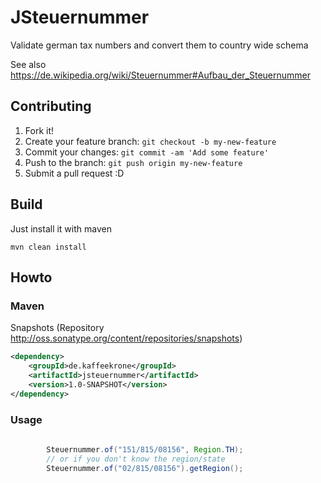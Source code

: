 # JSteuernummer

Validate german tax numbers and convert them to country wide schema 

See also https://de.wikipedia.org/wiki/Steuernummer#Aufbau_der_Steuernummer

## Contributing
1. Fork it!
2. Create your feature branch: `git checkout -b my-new-feature`
3. Commit your changes: `git commit -am 'Add some feature'`
4. Push to the branch: `git push origin my-new-feature`
5. Submit a pull request :D

## Build

Just install it with maven
```
mvn clean install
```

## Howto

### Maven

Snapshots (Repository http://oss.sonatype.org/content/repositories/snapshots)

```xml
<dependency>
    <groupId>de.kaffeekrone</groupId>
    <artifactId>jsteuernummer</artifactId>
    <version>1.0-SNAPSHOT</version>
</dependency>
```


### Usage
```java
        
        Steuernummer.of("151/815/08156", Region.TH);
        // or if you don't know the region/state
        Steuernummer.of("02/815/08156").getRegion();

```

